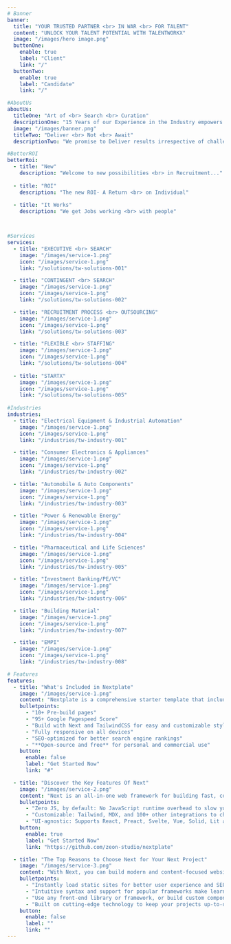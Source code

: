 ```yaml
---
# Banner
banner:
  title: "YOUR TRUSTED PARTNER <br> IN WAR <br> FOR TALENT"
  content: "UNLOCK YOUR TALENT POTENTIAL WITH TALENTWORKX"
  image: "/images/hero image.png"
  buttonOne:
    enable: true
    label: "Client"
    link: "/"
  buttonTwo:
    enable: true
    label: "Candidate"
    link: "/"

#AboutUs
aboutUs:
  titleOne: "Art of <br> Search <br> Curation"
  descriptionOne: "15 Years of our Experience in the Industry empowers us with the “Art of Search Curation” leading to near perfection in Selection."
  image: "/images/banner.png"
  titleTwo: "Deliver <br> Not <br> Await"
  descriptionTwo: "We promise to Deliver results irrespective of challenges we come across. We don’t await answers from our client’s rather We present them with solutions and insights to achieve “Better ROI”."

#BetterROI
betterRoi:
  - title: "New"
    description: "Welcome to new possibilities <br> in Recruitment..."
  
  - title: "ROI"
    description: "The new ROI- A Return <br> on Individual"
  
  - title: "It Works"
    description: "We get Jobs working <br> with people"



#Services
services:
  - title: "EXECUTIVE <br> SEARCH"
    image: "/images/service-1.png"
    icon: "/images/service-1.png"
    link: "/solutions/tw-solutions-001"

  - title: "CONTINGENT <br> SEARCH"
    image: "/images/service-1.png"
    icon: "/images/service-1.png"
    link: "/solutions/tw-solutions-002"

  - title: "RECRUITMENT PROCESS <br> OUTSOURCING"
    image: "/images/service-1.png"
    icon: "/images/service-1.png"
    link: "/solutions/tw-solutions-003"

  - title: "FLEXIBLE <br> STAFFING"
    image: "/images/service-1.png"
    icon: "/images/service-1.png"
    link: "/solutions/tw-solutions-004"
  
  - title: "STARTX"
    image: "/images/service-1.png"
    icon: "/images/service-1.png"
    link: "/solutions/tw-solutions-005"
   
#Industries
industries:
  - title: "Electrical Equipment & Industrial Automation"
    image: "/images/service-1.png"
    icon: "/images/service-1.png"
    link: "/industries/tw-industry-001"

  - title: "Consumer Electronics & Appliances"
    image: "/images/service-1.png"
    icon: "/images/service-1.png"
    link: "/industries/tw-industry-002"

  - title: "Automobile & Auto Components"
    image: "/images/service-1.png"
    icon: "/images/service-1.png"
    link: "/industries/tw-industry-003"

  - title: "Power & Renewable Energy"
    image: "/images/service-1.png"
    icon: "/images/service-1.png"
    link: "/industries/tw-industry-004"

  - title: "Pharmaceutical and Life Sciences"
    image: "/images/service-1.png"
    icon: "/images/service-1.png"
    link: "/industries/tw-industry-005"

  - title: "Investment Banking/PE/VC"
    image: "/images/service-1.png"
    icon: "/images/service-1.png"
    link: "/industries/tw-industry-006"

  - title: "Building Material"
    image: "/images/service-1.png"
    icon: "/images/service-1.png"
    link: "/industries/tw-industry-007"

  - title: "EMPI"
    image: "/images/service-1.png"
    icon: "/images/service-1.png"
    link: "/industries/tw-industry-008"

# Features
features:
  - title: "What's Included in Nextplate"
    image: "/images/service-1.png"
    content: "Nextplate is a comprehensive starter template that includes everything you need to get started with your Next project. What's Included in Nextplate"
    bulletpoints:
      - "10+ Pre-build pages"
      - "95+ Google Pagespeed Score"
      - "Build with Next and TailwindCSS for easy and customizable styling"
      - "Fully responsive on all devices"
      - "SEO-optimized for better search engine rankings"
      - "**Open-source and free** for personal and commercial use"
    button:
      enable: false
      label: "Get Started Now"
      link: "#"

  - title: "Discover the Key Features Of Next"
    image: "/images/service-2.png"
    content: "Next is an all-in-one web framework for building fast, content-focused websites. It offers a range of exciting features for developers and website creators. Some of the key features are:"
    bulletpoints:
      - "Zero JS, by default: No JavaScript runtime overhead to slow you down."
      - "Customizable: Tailwind, MDX, and 100+ other integrations to choose from."
      - "UI-agnostic: Supports React, Preact, Svelte, Vue, Solid, Lit and more."
    button:
      enable: true
      label: "Get Started Now"
      link: "https://github.com/zeon-studio/nextplate"

  - title: "The Top Reasons to Choose Next for Your Next Project"
    image: "/images/service-3.png"
    content: "With Next, you can build modern and content-focused websites without sacrificing performance or ease of use."
    bulletpoints:
      - "Instantly load static sites for better user experience and SEO."
      - "Intuitive syntax and support for popular frameworks make learning and using Next a breeze."
      - "Use any front-end library or framework, or build custom components, for any project size."
      - "Built on cutting-edge technology to keep your projects up-to-date with the latest web standards."
    button:
      enable: false
      label: ""
      link: ""
---
```

